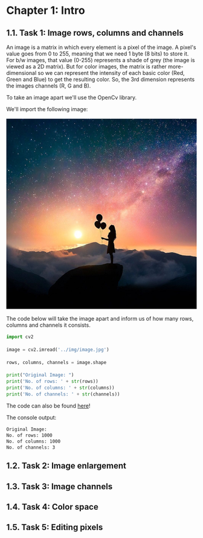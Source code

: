# Chapter 1: Intro

## 1.1. Task 1: Image rows, columns and channels
An image is a matrix in which every element is a pixel of the image. A pixel's value goes from 0 to 255, meaning that we need 1 byte (8 bits) to store it. For b/w images, that value (0-255) represents a shade of grey (the image is viewed as a 2D matrix). But for color images, the matrix is rather more-dimensional so we can represent the intensity of each basic color (Red, Green and Blue) to get the resulting color. So, the 3rd dimension represents the images channels (R, G and B).

To take an image apart we'll use the OpenCv library.

We'll import the following image:
<br/><br/>
<img src="img/image.jpg" />

The code below will take the image apart and inform us of how many rows, columns and channels it consists.
```python
import cv2

image = cv2.imread('../img/image.jpg')

rows, columns, channels = image.shape

print("Original Image: ")
print('No. of rows: ' + str(rows))
print('No. of columns: ' + str(columns))
print('No. of channels: ' + str(channels))
```
The code can also be found [here](code/code_01.py)!

The console output:
```console
Original Image:
No. of rows: 1000
No. of columns: 1000
No. of channels: 3
```

## 1.2. Task 2: Image enlargement

## 1.3. Task 3: Image channels

## 1.4. Task 4: Color space

## 1.5. Task 5: Editing pixels

